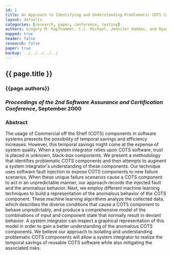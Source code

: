 ```yaml
---
id: 1
title: An Approach to Identifying and Understanding Problematic COTS Components
layout: defaults
categories: [research, paper, conference, testing]
authors: Gregory M. Kapfhammer, C.C. Michael, Jennifer Haddox, and Ryan Colyer 
mapped: true 
header: false 
research: false 
paper: true
backup: ../../../../../
---
```


## {{ page.title }} 

### {{page.authors}}

### <em>Proceedings of the 2nd Software Assurance and Certification Conference</em>, September 2000

### Abstract

The usage of Commercial off the Shelf (COTS) components in software systems presents the possibility of temporal savings
and efficiency increases. However, this temporal savings might come at the expense of system quality. When a system
integrator relies upon COTS software, trust is placed in unknown, black-box components. We present a methodology that
identifies problematic COTS components and then attempts to augment a system integrator's understanding of these
components. Our technique uses software fault injection to expose COTS components to new failure scenarios. When these
unique failure scenarios cause a COTS component to act in an unpredictable manner, our approach records the injected
fault and the anomalous behavior. Next, we employ different machine learning techniques to build a representation of the
anomalous behavior of the COTS component. These machine learning algorithms analyze the collected data, which describes
the diverse conditions that cause a COTS component to behave unpredictably, and produce a comprehensive model of the
combinations of input and component state that normally result in deviant behavior. A system integrator can inspect a
graphical representation of this model in order to gain a better understanding of the anomalous COTS components. We
believe our approach to isolating and understanding problematic COTS components will allow a system integrator to
realize the temporal savings of reusable COTS software while also mitigating the associated risks.



